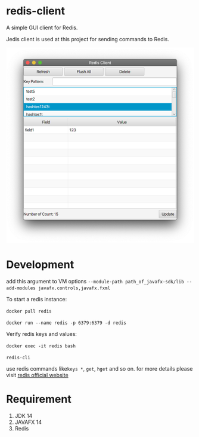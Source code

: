 # redis-client
A simple GUI client for Redis.

Jedis client is used at this project for sending commands to Redis. 

![](./screenshot/screenshot.png)

# Development
add this argument to VM options
`--module-path path_of_javafx-sdk/lib --add-modules javafx.controls,javafx.fxml`

To start a redis instance:

`docker pull redis`

`docker run --name redis -p 6379:6379 -d redis`

Verify redis keys and values:

`docker exec -it redis bash`

`redis-cli`

use redis commands like`keys *`, `get`, `hget` and so on.
for more details please visit <a href="https://redis.io/commands" target="_blank">redis official website</a>

# Requirement
1. JDK 14
2. JAVAFX 14
3. Redis

